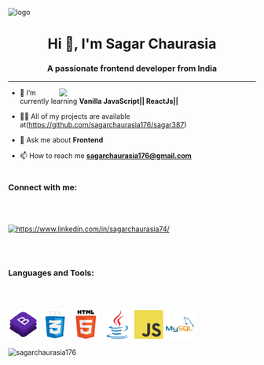  ![logo](https://github.com/sagarchaurasia176/sagarchaurasia176/blob/main/Passionate%20Learner.png)

<h1 align="center">Hi 👋, I'm Sagar Chaurasia</h1>
<h3 align="center">A passionate frontend developer from India</h3>
<hr>
<img        
src="https://camo.githubusercontent.com/cae12fddd9d6982901d82580bdf321d81fb299141098ca1c2d4891870827bf17/68747470733a2f2f6d69726f2e6d656469756d2e636f6d2f6d61782f313336302f302a37513379765349765f7430696f4a2d5a2e676966" width="400px" align="right">

- 🌱 I’m currently learning **Vanilla JavaScript|| ReactJs||**

- 👨‍💻 All of my projects are available at(https://github.com/sagarchaurasia176/sagar387)

- 💬 Ask me about **Frontend**

- 📫 How to reach me **sagarchaurasia176@gmail.com**
<br><br>
<h3 align="left">Connect with me:</h3>
<br><br>
<p align="left">
<a href="https://linkedin.com/in/https://www.linkedin.com/in/sagarchaurasia74/" target="blank"><img align="center" src="https://raw.githubusercontent.com/rahuldkjain/github-profile-readme-generator/master/src/images/icons/Social/linked-in-alt.svg" alt="https://www.linkedin.com/in/sagarchaurasia74/" height="30" width="40"></a>
</p>
<br><br>



<h3 align="left">Languages and Tools:</h3><br><br>

<p align="left"> 
<img src="https://raw.githubusercontent.com/Script-Kiddie-JKB/Script-Kiddie-JKB/main/Assets/bootstrap.gif" alt="bootstrap" width="60" height="60">
<img src="https://raw.githubusercontent.com/Zenfection/Image/master/2021/06/08-15-57-53-68747470733a2f2f6d65646961302e67697068792e636f6d2f6d656469612f667345615a6c644e43384131504a336d77702f736f757263652e676966.gif"
alt="css3" width="60" height="60"> 
 
<img src="https://raw.githubusercontent.com/devicons/devicon/master/icons/html5/html5-original-wordmark.svg" alt="html5" width="60" height="60"/>

<img src="https://raw.githubusercontent.com/devicons/devicon/master/icons/java/java-original.svg" alt="java" width="60" height="60"/>

<img src="https://raw.githubusercontent.com/devicons/devicon/master/icons/javascript/javascript-original.svg" alt="javascript" width="60" height="60"/> 
<img src="https://raw.githubusercontent.com/devicons/devicon/master/icons/mysql/mysql-original-wordmark.svg" alt="mysql" width="60" height="60"/>
 
 

 

<p><img align="center" src="https://github-readme-streak-stats.herokuapp.com/?user=sagarchaurasia176&" alt="sagarchaurasia176" /></p>

 
